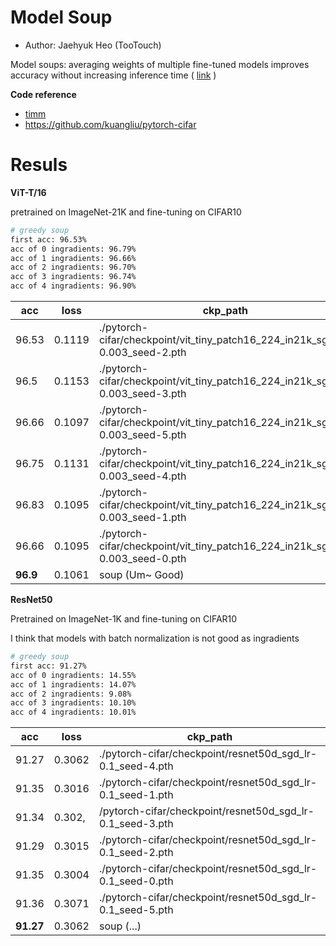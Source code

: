 # Model Soup

- Author: Jaehyuk Heo (TooTouch)

Model soups: averaging weights of multiple fine-tuned models improves accuracy without increasing inference time ( [link](https://arxiv.org/abs/2203.05482) )


**Code reference**

- [timm](https://github.com/rwightman/pytorch-image-models)
- https://github.com/kuangliu/pytorch-cifar


# Resuls

**ViT-T/16**

pretrained on ImageNet-21K and fine-tuning on CIFAR10


```bash
# greedy soup
first acc: 96.53%
acc of 0 ingradients: 96.79%
acc of 1 ingradients: 96.66%
acc of 2 ingradients: 96.70%
acc of 3 ingradients: 96.74%
acc of 4 ingradients: 96.90%
```

acc | loss | ckp_path
---|---|---
96.53 | 0.1119 | ./pytorch-cifar/checkpoint/vit_tiny_patch16_224_in21k_sgd_lr-0.003_seed-2.pth
96.5  | 0.1153 | ./pytorch-cifar/checkpoint/vit_tiny_patch16_224_in21k_sgd_lr-0.003_seed-3.pth
96.66 | 0.1097 | ./pytorch-cifar/checkpoint/vit_tiny_patch16_224_in21k_sgd_lr-0.003_seed-5.pth
96.75 | 0.1131 | ./pytorch-cifar/checkpoint/vit_tiny_patch16_224_in21k_sgd_lr-0.003_seed-4.pth
96.83 | 0.1095 | ./pytorch-cifar/checkpoint/vit_tiny_patch16_224_in21k_sgd_lr-0.003_seed-1.pth
96.66 | 0.1095 | ./pytorch-cifar/checkpoint/vit_tiny_patch16_224_in21k_sgd_lr-0.003_seed-0.pth
**96.9**  | 0.1061 | soup (Um~ Good)


**ResNet50**

Pretrained on ImageNet-1K and fine-tuning on CIFAR10

I think that models with batch normalization is not good as ingradients

```bash
# greedy soup
first acc: 91.27%
acc of 0 ingradients: 14.55%
acc of 1 ingradients: 14.07%
acc of 2 ingradients: 9.08%
acc of 3 ingradients: 10.10%
acc of 4 ingradients: 10.01%
```

acc | loss | ckp_path
---|---|---
91.27 | 0.3062 | ./pytorch-cifar/checkpoint/resnet50d_sgd_lr-0.1_seed-4.pth
91.35 | 0.3016 | ./pytorch-cifar/checkpoint/resnet50d_sgd_lr-0.1_seed-1.pth
91.34 | 0.302, | /pytorch-cifar/checkpoint/resnet50d_sgd_lr-0.1_seed-3.pth
91.29 | 0.3015 | ./pytorch-cifar/checkpoint/resnet50d_sgd_lr-0.1_seed-2.pth
91.35 | 0.3004 | ./pytorch-cifar/checkpoint/resnet50d_sgd_lr-0.1_seed-0.pth
91.36 | 0.3071 | ./pytorch-cifar/checkpoint/resnet50d_sgd_lr-0.1_seed-5.pth
**91.27** | 0.3062 | soup (...)

